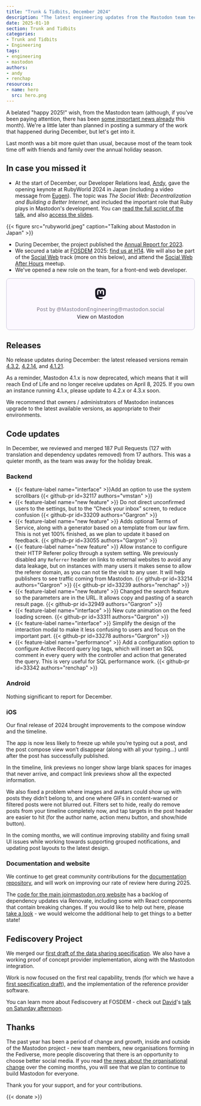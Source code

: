```yaml
---
title: "Trunk & Tidbits, December 2024"
description: "The latest engineering updates from the Mastodon team technical updates covering December 2024: including Fediscovery, FOSDEM... and, holidays."
date: 2025-01-10
section: Trunk and Tidbits
categories:
- Trunk and Tidbits
- Engineering
tags:
- engineering
- mastodon
authors:
- andy
- renchap
resources:
- name: hero
  src: hero.png
---
```


A belated "happy 2025!" wish, from the Mastodon team (although, if you've been paying attention, there has been [some important news already](https://blog.joinmastodon.org/2025/01/the-people-should-own-the-town-square/) this month). We're a little later than planned in posting a summary of the work that happened during December, but let's get into it.

Last month was a bit more quiet than usual, because most of the team took time off with friends and family over the annual holiday season.

## In case you missed it

- At the start of December, our Developer Relations lead, [Andy](https://macaw.social/@andypiper), gave the opening keynote at RubyWorld 2024 in Japan (including a video message from [Eugen](https://mastodon.social/@gargron)). The topic was *The Social Web: Decentralization and Building a Better Internet*, and included the important role that Ruby plays in Mastodon's development. You can [read the full script of the talk](https://andypiper.co.uk/2024/12/24/building-a-better-social-web/), and also [access the slides](https://andypiper.org/SocialWeb-RubyWorld2024/).

{{< figure src="rubyworld.jpeg" caption="Talking about Mastodon in Japan" >}}

- During December, the project published the [Annual Report for 2023](https://blog.joinmastodon.org/2024/12/annual-report-2023/).
- We secured a table at [FOSDEM](https://fosdem.org) 2025: [find us at H14](https://fosdem.org/2025/stands/). We will also be part of the [Social Web](https://fosdem.org/2025/schedule/track/social-web/) track (more on this below), and attend the [Social Web After Hours](https://socialwebfoundation.org/2025/01/04/social-web-after-hours-at-fosdem-2025/) meetup.
- We've opened a new role on the team, for a front-end web developer.

<blockquote class="mastodon-embed" data-embed-url="https://mastodon.social/@MastodonEngineering/113782664417082619/embed" style="background: #FCF8FF; border-radius: 8px; border: 1px solid #C9C4DA; margin: 0; max-width: 540px; min-width: 270px; overflow: hidden; padding: 0;"> <a href="https://mastodon.social/@MastodonEngineering/113782664417082619" target="_blank" style="align-items: center; color: #1C1A25; display: flex; flex-direction: column; font-family: system-ui, -apple-system, BlinkMacSystemFont, 'Segoe UI', Oxygen, Ubuntu, Cantarell, 'Fira Sans', 'Droid Sans', 'Helvetica Neue', Roboto, sans-serif; font-size: 14px; justify-content: center; letter-spacing: 0.25px; line-height: 20px; padding: 24px; text-decoration: none;"> <svg xmlns="http://www.w3.org/2000/svg" xmlns:xlink="http://www.w3.org/1999/xlink" width="32" height="32" viewBox="0 0 79 75"><path d="M74.7135 16.6043C73.6199 8.54587 66.5351 2.19527 58.1366 0.964691C56.7196 0.756754 51.351 0 38.9148 0H38.822C26.3824 0 23.7135 0.756754 22.2966 0.964691C14.1319 2.16118 6.67571 7.86752 4.86669 16.0214C3.99657 20.0369 3.90371 24.4888 4.06535 28.5726C4.29578 34.4289 4.34049 40.275 4.877 46.1075C5.24791 49.9817 5.89495 53.8251 6.81328 57.6088C8.53288 64.5968 15.4938 70.4122 22.3138 72.7848C29.6155 75.259 37.468 75.6697 44.9919 73.971C45.8196 73.7801 46.6381 73.5586 47.4475 73.3063C49.2737 72.7302 51.4164 72.086 52.9915 70.9542C53.0131 70.9384 53.0308 70.9178 53.0433 70.8942C53.0558 70.8706 53.0628 70.8445 53.0637 70.8179V65.1661C53.0634 65.1412 53.0574 65.1167 53.0462 65.0944C53.035 65.0721 53.0189 65.0525 52.9992 65.0371C52.9794 65.0218 52.9564 65.011 52.9318 65.0056C52.9073 65.0002 52.8819 65.0003 52.8574 65.0059C48.0369 66.1472 43.0971 66.7193 38.141 66.7103C29.6118 66.7103 27.3178 62.6981 26.6609 61.0278C26.1329 59.5842 25.7976 58.0784 25.6636 56.5486C25.6622 56.5229 25.667 56.4973 25.6775 56.4738C25.688 56.4502 25.7039 56.4295 25.724 56.4132C25.7441 56.397 25.7678 56.3856 25.7931 56.3801C25.8185 56.3746 25.8448 56.3751 25.8699 56.3816C30.6101 57.5151 35.4693 58.0873 40.3455 58.086C41.5183 58.086 42.6876 58.086 43.8604 58.0553C48.7647 57.919 53.9339 57.6701 58.7591 56.7361C58.8794 56.7123 58.9998 56.6918 59.103 56.6611C66.7139 55.2124 73.9569 50.665 74.6929 39.1501C74.7204 38.6967 74.7892 34.4016 74.7892 33.9312C74.7926 32.3325 75.3085 22.5901 74.7135 16.6043ZM62.9996 45.3371H54.9966V25.9069C54.9966 21.8163 53.277 19.7302 49.7793 19.7302C45.9343 19.7302 44.0083 22.1981 44.0083 27.0727V37.7082H36.0534V27.0727C36.0534 22.1981 34.124 19.7302 30.279 19.7302C26.8019 19.7302 25.0651 21.8163 25.0617 25.9069V45.3371H17.0656V25.3172C17.0656 21.2266 18.1191 17.9769 20.2262 15.568C22.3998 13.1648 25.2509 11.9308 28.7898 11.9308C32.8859 11.9308 35.9812 13.492 38.0447 16.6111L40.036 19.9245L42.0308 16.6111C44.0943 13.492 47.1896 11.9308 51.2788 11.9308C54.8143 11.9308 57.6654 13.1648 59.8459 15.568C61.9529 17.9746 63.0065 21.2243 63.0065 25.3172L62.9996 45.3371Z" fill="currentColor"/></svg> <div style="color: #787588; margin-top: 16px;">Post by @MastodonEngineering@mastodon.social</div> <div style="font-weight: 500;">View on Mastodon</div> </a> </blockquote> <script data-allowed-prefixes="https://mastodon.social/" async src="https://mastodon.social/embed.js"></script>

## Releases

No release updates during December: the latest released versions remain [4.3.2](https://github.com/mastodon/mastodon/releases/tag/v4.3.2), [4.2.14](https://github.com/mastodon/mastodon/releases/tag/v4.2.14), and [4.1.21](https://github.com/mastodon/mastodon/releases/tag/v4.1.21).

As a reminder, Mastodon 4.1.x is now deprecated, which means that it will reach End of Life and no longer receive updates on April 8, 2025. If you own an instance running 4.1.x, please update to 4.2.x or 4.3.x soon.

We recommend that owners / administrators of Mastodon instances upgrade to the latest available versions, as appropriate to their environments.

## Code updates

In December, we reviewed and merged 187 Pull Requests (127 with translation and dependency updates removed) from 17 authors. This was a quieter month, as the team was away for the holiday break.

### Backend

<div class="features-list">

- {{< feature-label name="interface" >}}Add an option to use the system scrollbars {{< github-pr id=32117 authors="vmstan" >}}
- {{< feature-label name="new feature" >}} Do not direct unconfirmed users to the settings, but to the “Check your inbox” screen, to reduce confusion {{< github-pr id=33209 authors="Gargron" >}}
- {{< feature-label name="new feature" >}} Adds optional Terms of Service, along with a generator based on a template from our law firm. This is not yet 100% finished, as we plan to update it based on feedback. {{< github-pr id=33055 authors="Gargron" >}}
- {{< feature-label name="new feature" >}} Allow instance to configure their HTTP Referer policy through a system setting. We previously disabled any `Referrer` header on links to external websites to avoid any data leakage, but on instances with many users it makes sense to allow the referer domain, as you can not tie the visit to any user. It will help publishers to see traffic coming from Mastodon. {{< github-pr id=33214 authors="Gargron" >}} {{< github-pr id=33239 authors="renchap" >}}
- {{< feature-label name="new feature" >}} Changed the search feature so the parameters are in the URL. It allows copy and pasting of a search result page. {{< github-pr id=32949 authors="Gargron" >}}
- {{< feature-label name="interface" >}} New cute animation on the feed loading screen. {{< github-pr id=33311 authors="Gargron" >}}
- {{< feature-label name="interface" >}} Simplify the design of the interaction modal to make it less confusing to users and focus on the important part. {{< github-pr id=33278 authors="Gargron" >}}
- {{< feature-label name="performance" >}} Add a configuration option to configure Active Record query log tags, which will insert an SQL comment in every query with the controller and action that generated the query. This is very useful for SQL performance work. {{< github-pr id=33342 authors="renchap" >}}

</div>

### Android

Nothing significant to report for December.

### iOS

Our final release of 2024 brought improvements to the compose window and the timeline.

The app is now less likely to freeze up while you’re typing out a post, and the post compose view won’t disappear (along with all your typing...) until after the post has successfully published.

In the timeline, link previews no longer show large blank spaces for images that never arrive, and compact link previews show all the expected information.

We also fixed a problem where images and avatars could show up with posts they didn’t belong to, and one where GIFs in content-warned or filtered posts were not blurred out. Filters set to hide, really do remove posts from your timeline completely now, and tap targets in the post header are easier to hit (for the author name, action menu button, and show/hide button).

In the coming months, we will continue improving stability and fixing small UI issues while working towards supporting grouped notifications, and updating post layouts to the latest design.

### Documentation and website

We continue to get great community contributions for the [documentation repository](https://github.org/mastodon/documentation), and will work on improving our rate of review here during 2025.

The [code for the main joinmastodon.org website](https://github.org/mastodon/joinmastodon) has a backlog of dependency updates via Renovate, including some with  React components that contain breaking changes. If you would like to help out here, please [take a look](https://github.com/mastodon/joinmastodon/pulls?q=is%3Apr+is%3Aopen+label%3Adependencies) - we would welcome the additional help to get things to a better state!

## Fediscovery Project

We merged our [first draft of the data sharing specification](https://github.com/mastodon/fediverse_auxiliary_service_provider_specifications/pull/36). We also have a working proof of concept provider implementation, along with the Mastodon integration.

Work is now focused on the first real capability, trends (for which we have a [first specification draft](https://github.com/mastodon/fediverse_auxiliary_service_provider_specifications/pull/45)), and the implementation of the reference provider software.

You can learn more about Fediscovery at FOSDEM - check out [David](https://upp2.com/@dave)'s [talk on Saturday afternoon](https://fosdem.org/2025/schedule/event/fosdem-2025-4531-fediscovery-improving-search-and-discovery-on-the-fediverse/).

## Thanks

The past year has been a period of change and growth, inside and outside of the Mastodon project - new team members, new organisations forming in the Fediverse, more people discovering that there is an opportunity to choose better social media. If you read [the news about the organisational change](https://blog.joinmastodon.org/2025/01/the-people-should-own-the-town-square/) over the coming months, you will see that we plan to continue to build Mastodon for everyone.

Thank you for your support, and for your contributions.

{{< donate >}}
